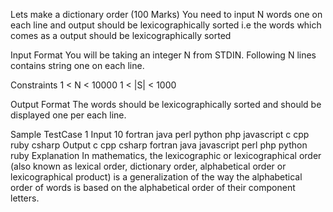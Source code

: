 Lets make a dictionary order (100 Marks)
You need to input N words one on each line and output should be lexicographically sorted i.e the words which comes as a output should be lexicographically sorted 

Input Format
You will be taking an integer N from STDIN. 
Following N lines contains string one on each line. 

Constraints
1 < N < 10000
1 < |S| < 1000


Output Format
The words should be lexicographically sorted and should be displayed one per each line. 

Sample TestCase 1
Input
10
fortran
java
perl
python
php
javascript
c
cpp
ruby
csharp
Output
c
cpp
csharp
fortran
java
javascript
perl
php
python
ruby
Explanation
In mathematics, the lexicographic or lexicographical order (also known as lexical order, dictionary order, alphabetical order or lexicographical product) is a generalization of the way the alphabetical order of words is based on the alphabetical order of their component letters.